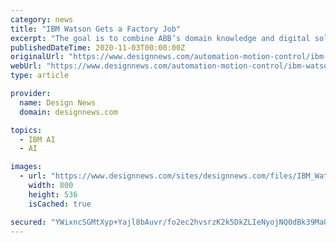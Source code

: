 ```yaml
---
category: news
title: "IBM Watson Gets a Factory Job"
excerpt: "The goal is to combine ABB’s domain knowledge and digital solutions with IBM’s artificial intelligence and machine-learning capabilities. The first two joint industry solutions powered by ABB Ability and Watson were designed to bring real-time ..."
publishedDateTime: 2020-11-03T00:00:00Z
originalUrl: "https://www.designnews.com/automation-motion-control/ibm-watson-gets-factory-job"
webUrl: "https://www.designnews.com/automation-motion-control/ibm-watson-gets-factory-job"
type: article

provider:
  name: Design News
  domain: designnews.com

topics:
  - IBM AI
  - AI

images:
  - url: "https://www.designnews.com/sites/designnews.com/files/IBM_Watson_2.PNG"
    width: 800
    height: 536
    isCached: true

secured: "YWixncSGMtXyp+Yajl8bAuvr/fo2ec2hvsrzK2k5DkZLIeNyojNQ0dBk39MaG1ufMyGzNVOT7pZeK9Vk7J2ssPBx66qTXJ1cZu6bdsBXKYvYNpRsh23QP+tl2SnpwyFP2VAvlRUyVaxd9VJMCJ4ipq2N4xdV1k4fvdDlvWeERrNbX2EZe5U351gjl9I3y94VBHa4IupIz/Fj5gVbLAglvUjBlOllTJsTL4kfN10WzC9aDMgodVOHRHsgxp5/G6lyYr4FyEWQLOkCf0pt4rIHGvaPOTNFZvvDmkiMvaw5frrBYxJNv/nehYhLPnQsduusrCv4sKyYlGvo0XvjqRXsB4laAOg3CGsIKqFgO0xcSzQ=;Tu8eV43BPEOun4IAvflF3Q=="
---
```


